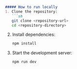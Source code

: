 ```markdown
##### How to run locally
1. Clone the repository:
   ```sh
   git clone <repository-url>
   cd <repository-directory>
   ```
2. Install dependencies:
   ```sh
   npm install
   ```
3. Start the development server:
   ```sh
   npm run dev
   ```
```